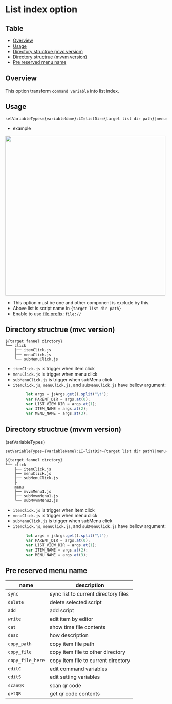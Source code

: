 
# List index option


Table
-----------------
* [Overview](#overview)
* [Usage](#usage)
* [Directory structrue (mvc version)](#directory-structrue-mvc)
* [Directory structrue (mvvm version)](#directory-structrue-mvvm)
* [Pre reserved menu name](#pre-reserved-menu-name)


## Overview

This option transform `command variable` into list index.


## Usage  

```js.js
setVariableTypes={variableName}:LI=listDir={target list dir path}|menu={menuName1}(&subMenuName1&subMenuName2..}!{menuName2}(&subMenuName21&subMenuName22..}(|prefix={grep prefix})(|suffix={grep suffix})
```

- example
  
<img src="https://github.com/puutaro/CommandClick/assets/55217593/7a73a987-a71a-461a-8f54-12eea684b162" width="500">  

- This option must be one and other component is exclude by this.  
- Above list is script name in `{target list dir path}`  
- Enable to use [file prefix](https://github.com/puutaro/CommandClick/blob/master/md/developer/set_replace_variables.md#specify-file-path): `file://`

## Directory structrue (mvc version) <a id="directory-structrue-mvc"></a>

```
${target fannel dirctory}
└── click
    ├── itemClick.js
    ├── menuClick.js
    └── subMenuClick.js
```

- `itemClick.js` is trigger when item click  
- `menuClick.js` is trigger when menu click  
- `subMenuClick.js` is trigger when subMenu click  
- `itemClick.js`, `menuClick.js`, and `subMenuClick.js` have bellow argument:
   
```js.js 
	     let args = jsArgs.get().split("\t");   
	     var PARENT_DIR = args.at(0);  
	     var LIST_VIEW_DIR = args.at(1);  
	     var ITEM_NAME = args.at(2);  
	     var MENU_NAME = args.at(3);
```


## Directory structrue (mvvm version) <a id="directory-structrue-mvvm"></a>

(setVariableTypes)

```js.js
setVariableTypes={variableName}:LI=listDir={target list dir path}|menu=mvvmMenu1!{menuName1}&mvvmMenu1&mvvmMenu2!menuName2&subMenuName2&subMenuName2
```

```
${target fannel dirctory}
└── click
    ├── itemClick.js
    ├── menuClick.js
    ├── subMenuClick.js
    ├
    menu
    ├── mvvmMenu1.js
    ├── subMvvmMenu1.js
    └── subMvvmMenu2.js
```

- `itemClick.js` is trigger when item click  
- `menuClick.js` is trigger when menu click  
- `subMenuClick.js` is trigger when subMenu click  
- `itemClick.js`, `menuClick.js`, and `subMenuClick.js` have bellow argument:
   
```js.js 
	     let args = jsArgs.get().split("\t");   
	     var PARENT_DIR = args.at(0);  
	     var LIST_VIEW_DIR = args.at(1);  
	     var ITEM_NAME = args.at(2);  
	     var MENU_NAME = args.at(3);
```


## Pre reserved menu name  

| name| description  |
| --------- | --------- |
| `sync` | sync list to current directory files |
| `delete` | delete selected script |
| `add` | add script |
| `write` | edit item by editor  |
| `cat` | show time file contents  |
| `desc` | how description |
| `copy_path` | copy item file path |
| `copy_file` | copy item file to other directory |
| `copy_file_here` | copy item file to current directory |
| `editC` | edit command variables |
| `editS` | edit setting variables |
| `scanQR` | scan qr code |
| `getQR` | get qr code contents |

